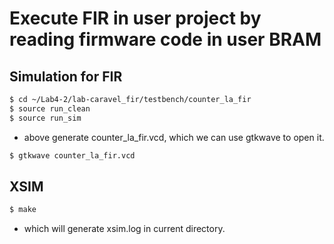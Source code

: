 # Execute FIR in user project by reading firmware code in user BRAM

## Simulation for FIR
```sh
$ cd ~/Lab4-2/lab-caravel_fir/testbench/counter_la_fir
$ source run_clean
$ source run_sim
```
- above generate counter_la_fir.vcd, which we can use gtkwave to open it.

```sh
$ gtkwave counter_la_fir.vcd
```

## XSIM

```sh
$ make
```

- which will generate xsim.log in current directory.
